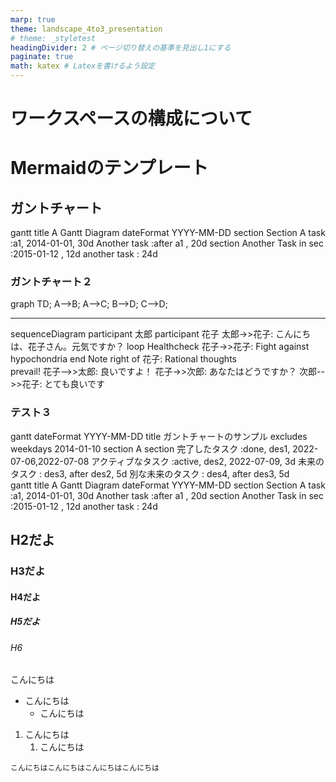 ```yaml
---
marp: true
theme: landscape_4to3_presentation
# theme: _styletest
headingDivider: 2 # ページ切り替えの基準を見出し1にする
paginate: true
math: katex # Latexを書けるよう設定
---
```


<!-- _paginate: false -->

# ワークスペースの構成について
<!-- _class: title -->

# Mermaidのテンプレート

## ガントチャート

<!-- _style: div.mermaid { all: unset; } -->

<script type="module">
    import mermaid from 'https://cdn.jsdelivr.net/npm/mermaid@10.0.0/dist/mermaid.esm.min.mjs';
    mermaid.initialize({ startOnLoad: true });
    window.addEventListener(
        'vscode.markdown.updateContent',
        function() { mermaid.init() }
        );
</script>

<div class="mermaid">
    gantt
        title A Gantt Diagram
        dateFormat  YYYY-MM-DD
        section Section
        A task           :a1, 2014-01-01, 30d
        Another task     :after a1  , 20d
        section Another
        Task in sec      :2015-01-12  , 12d
        another task      : 24d
</div>

### ガントチャート２

<div class="mermaid">
    graph TD;
        A-->B;
        A-->C;
        B-->D;
        C-->D;
</div>

----

<div class="mermaid">
    sequenceDiagram
        participant 太郎
        participant 花子
        太郎->>花子: こんにちは、花子さん。元気ですか？
        loop Healthcheck
            花子->>花子: Fight against hypochondria
        end
        Note right of 花子: Rational thoughts <br> prevail!
        花子-->>太郎: 良いですよ！
        花子->>次郎: あなたはどうですか？
        次郎-->>花子: とても良いです
</div>

### テスト３

<div class="mermaid">
    gantt
        dateFormat  YYYY-MM-DD
        title ガントチャートのサンプル
        excludes weekdays 2014-01-10
        section A section
        完了したタスク            :done,    des1, 2022-07-06,2022-07-08
        アクティブなタスク        :active,  des2, 2022-07-09, 3d
        未来のタスク              :         des3, after des2, 5d
        別な未来のタスク          :         des4, after des3, 5d
</div>

<div class="mermaid">
    gantt
        title A Gantt Diagram
        dateFormat  YYYY-MM-DD
        section Section
        A task           :a1, 2014-01-01, 30d
        Another task     :after a1  , 20d
        section Another
        Task in sec      :2015-01-12  , 12d
        another task      : 24d
</div>

## H2だよ

### H3だよ

#### H4だよ

##### H5だよ

###### H6

こんにちは

- こんにちは
  - こんにちは

1. こんにちは
   1. こんにちは

```code
こんにちはこんにちはこんにちはこんにちは
```

